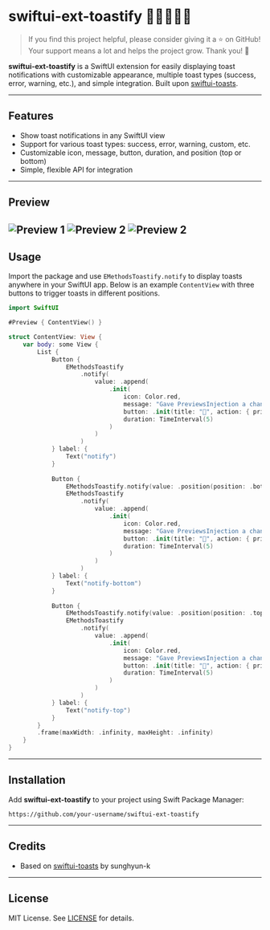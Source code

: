 # swiftui-ext-toastify 🌟🌟🌟🌟🌟

> If you find this project helpful, please consider giving it a ⭐ on GitHub! Your support means a lot and helps the project grow. Thank you! 🌟

**swiftui-ext-toastify** is a SwiftUI extension for easily displaying toast notifications with customizable appearance, multiple toast types (success, error, warning, etc.), and simple integration. Built upon [swiftui-toasts](https://github.dev/sunghyun-k/swiftui-toasts).

---

## Features

- Show toast notifications in any SwiftUI view
- Support for various toast types: success, error, warning, custom, etc.
- Customizable icon, message, button, duration, and position (top or bottom)
- Simple, flexible API for integration

---

## Preview

![Preview 1](Screenshot0.png)
![Preview 2](screenCap.png)
![Preview 2](Screenshot2.png)
---

## Usage

Import the package and use `EMethodsToastify.notify` to display toasts anywhere in your SwiftUI app. Below is an example `ContentView` with three buttons to trigger toasts in different positions.

```swift
import SwiftUI

#Preview { ContentView() }

struct ContentView: View {
    var body: some View {
        List {
            Button {
                EMethodsToastify
                    .notify(
                        value: .append(
                            .init(
                                icon: Color.red,
                                message: "Gave PreviewsInjection a chance to run and it returned, continuing with debug dylib",
                                button: .init(title: "🤬", action: { print("@give") }),
                                duration: TimeInterval(5)
                            )
                        )
                    )
            } label: {
                Text("notify")
            }
            
            Button {
                EMethodsToastify.notify(value: .position(position: .bottom))
                EMethodsToastify
                    .notify(
                        value: .append(
                            .init(
                                icon: Color.red,
                                message: "Gave PreviewsInjection a chance to run and it returned, continuing with debug dylib",
                                button: .init(title: "🤬", action: { print("@give") }),
                                duration: TimeInterval(5)
                            )
                        )
                    )
            } label: {
                Text("notify-bottom")
            }
            
            Button {
                EMethodsToastify.notify(value: .position(position: .top))
                EMethodsToastify
                    .notify(
                        value: .append(
                            .init(
                                icon: Color.red,
                                message: "Gave PreviewsInjection a chance to run and it returned, continuing with debug dylib",
                                button: .init(title: "🤬", action: { print("@give") }),
                                duration: TimeInterval(5)
                            )
                        )
                    )
            } label: {
                Text("notify-top")
            }
        }
        .frame(maxWidth: .infinity, maxHeight: .infinity)
    }
}
```

---

## Installation

Add **swiftui-ext-toastify** to your project using Swift Package Manager:

```
https://github.com/your-username/swiftui-ext-toastify
```

---

## Credits

- Based on [swiftui-toasts](https://github.dev/sunghyun-k/swiftui-toasts) by sunghyun-k

---

## License

MIT License. See [LICENSE](LICENSE) for details.
